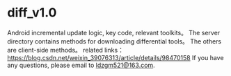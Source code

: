 # diff_v1.0
Android incremental update logic, key code, relevant toolkits。
The server directory contains methods for downloading differential tools。
The others are client-side methods。
related links：https://blog.csdn.net/weixin_39076313/article/details/98470158
If you have any questions, please email to  ldzgm521@163.com.
